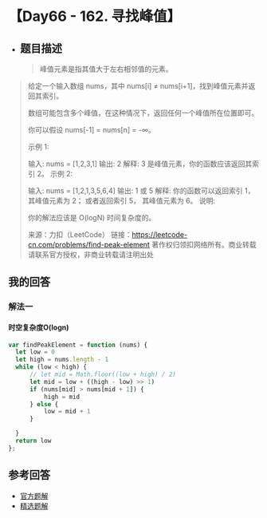 # 【Day66 - 162. 寻找峰值】

- ## 题目描述

  > 峰值元素是指其值大于左右相邻值的元素。
>
  > 给定一个输入数组 nums，其中 nums[i] ≠ nums[i+1]，找到峰值元素并返回其索引。
>
  > 数组可能包含多个峰值，在这种情况下，返回任何一个峰值所在位置即可。
>
  > 你可以假设 nums[-1] = nums[n] = -∞。
>
  > 示例 1:
>
  > 输入: nums = [1,2,3,1]
  > 输出: 2
  > 解释: 3 是峰值元素，你的函数应该返回其索引 2。
> 示例 2:
  >
> 输入: nums = [1,2,1,3,5,6,4]
  > 输出: 1 或 5
> 解释: 你的函数可以返回索引 1，其峰值元素为 2；
  >  或者返回索引 5， 其峰值元素为 6。
  > 说明:
  >
  > 你的解法应该是 O(logN) 时间复杂度的。
  >
  > 来源：力扣（LeetCode）
  > 链接：https://leetcode-cn.com/problems/find-peak-element
  > 著作权归领扣网络所有。商业转载请联系官方授权，非商业转载请注明出处

  ## 我的回答

  ### 解法一

  #### 时空复杂度O(logn)

  ```js
  var findPeakElement = function (nums) {
    let low = 0
    let high = nums.length - 1
    while (low < high) {
        // let mid = Math.floor((low + high) / 2)
        let mid = low + ((high - low) >> 1)
        if (nums[mid] > nums[mid + 1]) {
            high = mid
        } else {
            low = mid + 1
        }

    }
    return low
};
  ```

  

  ## 参考回答

  - [官方题解](https://github.com/leetcode-pp/91alg-1/issues/91#issuecomment-667810904)
  - [精选题解](https://github.com/leetcode-pp/91alg-1/issues/91#issuecomment-667815130)
